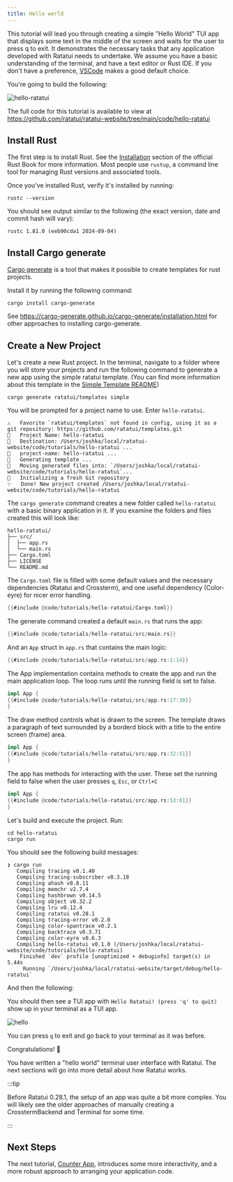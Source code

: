 ```yaml
---
title: Hello world
---
```


This tutorial will lead you through creating a simple "Hello World" TUI app that displays some text
in the middle of the screen and waits for the user to press q to exit. It demonstrates the necessary
tasks that any application developed with Ratatui needs to undertake. We assume you have a basic
understanding of the terminal, and have a text editor or Rust IDE. If you don't have a preference,
[VSCode] makes a good default choice.

You're going to build the following:

![hello-ratatui](./hello-world/hello-ratatui.png)

The full code for this tutorial is available to view at
<https://github.com/ratatui/ratatui-website/tree/main/code/hello-ratatui>

## Install Rust

The first step is to install Rust. See the [Installation] section of the official Rust Book for more
information. Most people use `rustup`, a command line tool for managing Rust versions and associated
tools.

Once you've installed Rust, verify it's installed by running:

```shell title="check rust version"
rustc --version
```

You should see output similar to the following (the exact version, date and commit hash will vary):

```text
rustc 1.81.0 (eeb90cda1 2024-09-04)
```

## Install Cargo generate

[Cargo generate] is a tool that makes it possible to create templates for rust projects.

[Cargo generate]: https://cargo-generate.github.io/cargo-generate/

Install it by running the following command:

```shell
cargo install cargo-generate
```

See <https://cargo-generate.github.io/cargo-generate/installation.html> for other approaches to
installing cargo-generate.

## Create a New Project

Let's create a new Rust project. In the terminal, navigate to a folder where you will store your
projects and run the following command to generate a new app using the simple ratatui template. (You
can find more information about this template in the [Simple Template README])

[Simple Template README]: https://github.com/ratatui/templates/blob/main/simple/README.md

```shell title="create new rust project"
cargo generate ratatui/templates simple
```

You will be prompted for a project name to use. Enter `hello-ratatui`.

```plain
⚠️   Favorite `ratatui/templates` not found in config, using it as a git repository: https://github.com/ratatui/templates.git
🤷   Project Name: hello-ratatui
🔧   Destination: /Users/joshka/local/ratatui-website/code/tutorials/hello-ratatui ...
🔧   project-name: hello-ratatui ...
🔧   Generating template ...
🔧   Moving generated files into: `/Users/joshka/local/ratatui-website/code/tutorials/hello-ratatui`...
🔧   Initializing a fresh Git repository
✨   Done! New project created /Users/joshka/local/ratatui-website/code/tutorials/hello-ratatui
```

The `cargo generate` command creates a new folder called `hello-ratatui` with a basic binary application
in it. If you examine the folders and files created this will look like:

```text
hello-ratatui/
├── src/
│  ├── app.rs
│  └── main.rs
├── Cargo.toml
├── LICENSE
└── README.md
```

The `Cargo.toml` file is filled with some default values and the necessary dependencies (Ratatui
and Crossterm), and one useful dependency (Color-eyre) for nicer error handling.

```rust title="cargo.toml"
{{#include @code/tutorials/hello-ratatui/Cargo.toml}}
```

The generate command created a default `main.rs` that runs the app:

```rust title="main.rs"
{{#include @code/tutorials/hello-ratatui/src/main.rs}}
```

And an `App` struct in `app.rs` that contains the main logic:

```rust title="app.rs"
{{#include @code/tutorials/hello-ratatui/src/app.rs:1:14}}
```

The App implementation contains methods to create the app and run the main application loop. The
loop runs until the running field is set to false.

```rust title="app.rs"
impl App {
{{#include @code/tutorials/hello-ratatui/src/app.rs:17:30}}
}
```

The draw method controls what is drawn to the screen. The template draws a paragraph of text
surrounded by a borderd block with a title to the entire screen (frame) area.

```rust title="app.rs"
impl App {
{{#include @code/tutorials/hello-ratatui/src/app.rs:32:51}}
}
```

The app has methods for interacting with the user. These set the running field to false when
the user presses `q`, `Esc`, or `Ctrl+C`

```rust title="app.rs"
impl App {
{{#include @code/tutorials/hello-ratatui/src/app.rs:53:81}}
}
```

Let's build and execute the project. Run:

```shell title="run the app"
cd hello-ratatui
cargo run
```

You should see the following build messages:

```text
❯ cargo run                              
   Compiling tracing v0.1.40
   Compiling tracing-subscriber v0.3.18
   Compiling ahash v0.8.11
   Compiling memchr v2.7.4
   Compiling hashbrown v0.14.5
   Compiling object v0.32.2
   Compiling lru v0.12.4
   Compiling ratatui v0.28.1
   Compiling tracing-error v0.2.0
   Compiling color-spantrace v0.2.1
   Compiling backtrace v0.3.71
   Compiling color-eyre v0.6.3
   Compiling hello-ratatui v0.1.0 (/Users/joshka/local/ratatui-website/code/tutorials/hello-ratatui)
    Finished `dev` profile [unoptimized + debuginfo] target(s) in 5.44s
     Running `/Users/joshka/local/ratatui-website/target/debug/hello-ratatui`
```

And then the following:

You should then see a TUI app with `Hello Ratatui! (press 'q' to quit)` show up in your terminal as
a TUI app.

![hello](./hello-world/hello-ratatui.gif)

You can press `q` to exit and go back to your terminal as it was before.

Congratulations! :tada:

You have written a "hello world" terminal user interface with Ratatui. The next sections will go
into more detail about how Ratatui works.

:::tip

Before Ratatui 0.28.1, the setup of an app was quite a bit more complex. You will likely see the
older approaches of manually creating a CrosstermBackend and Terminal for some time.

:::

## Next Steps

The next tutorial, [Counter App](/tutorials/counter-app/), introduces some more interactivity, and a
more robust approach to arranging your application code.

[VSCode]: https://code.visualstudio.com/
[Installation]: https://doc.rust-lang.org/book/ch01-01-installation.html
